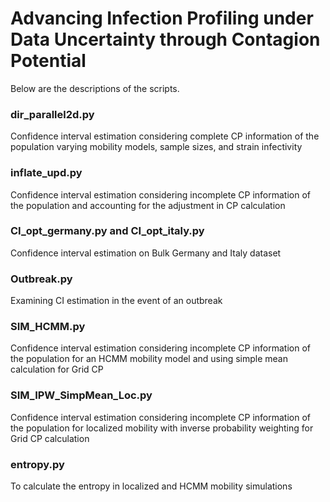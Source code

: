 Advancing Infection Profiling under Data Uncertainty through Contagion Potential
================================================================================

Below are the descriptions of the scripts.

### dir_parallel2d.py ###
Confidence interval estimation considering complete CP information of the population varying mobility models, sample sizes, and strain infectivity
### inflate_upd.py ###
Confidence interval estimation considering incomplete CP information of the population and accounting for the adjustment in CP calculation
### CI_opt_germany.py and CI_opt_italy.py ###
Confidence interval estimation on Bulk Germany and Italy dataset
### Outbreak.py ###
Examining CI estimation in the event of an outbreak
### SIM_HCMM.py ###
Confidence interval estimation considering incomplete CP information of the population for an HCMM mobility model and using simple mean calculation for Grid CP
### SIM_IPW_SimpMean_Loc.py ###
Confidence interval estimation considering incomplete CP information of the population for localized mobility with inverse probability weighting for Grid CP calculation
### entropy.py ###
To calculate the entropy in localized and HCMM mobility simulations

